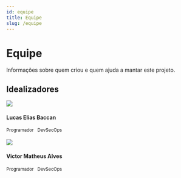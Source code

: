 ```yaml
---
id: equipe
title: Equipe
slug: /equipe
---
```


# Equipe

Informações sobre quem criou e quem ajuda a mantar este projeto.

## Idealizadores

<div class="container">
  <div class="row">
    <div class="col col--6">
      <div class="avatar avatar--vertical">
        <img
          class="avatar__photo avatar__photo--xl"
          src="https://avatars1.githubusercontent.com/u/2676484?s=460&amp;v=4"
        />
        <div class="avatar__intro">
          <h4 class="avatar__name">Lucas Elias Baccan</h4>
          <small class="avatar__subtitle">
            <span class="badge badge--secondary">Programador</span>&nbsp;&nbsp;
            <span class="badge badge--warning">DevSecOps</span>&nbsp;&nbsp;
          </small>
        </div>
      </div>
      <br />
    </div>
    <div class="col col--6">
      <div class="avatar avatar--vertical">
        <img
          class="avatar__photo avatar__photo--xl"
          src="https://avatars1.githubusercontent.com/u/31356911?s=460&amp;v=4"
        />
        <div class="avatar__intro">
          <h4 class="avatar__name">Victor Matheus Alves</h4>
          <small class="avatar__subtitle">
            <span class="badge badge--secondary">Programador</span>&nbsp;&nbsp;
            <span class="badge badge--warning">DevSecOps</span>&nbsp;&nbsp;
          </small>
        </div>
      </div>
      <br />
    </div>
  </div>
</div>

